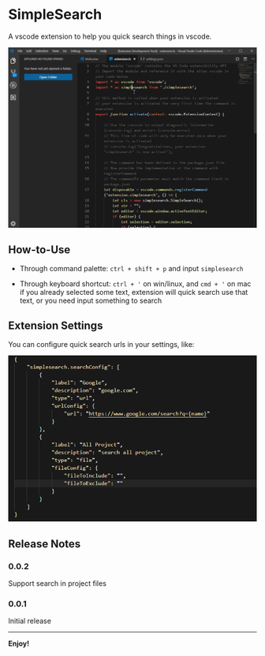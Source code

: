 # SimpleSearch 

A vscode extension to help you quick search things in vscode.

![example](images/example.gif)

## How-to-Use

* Through command palette: 
    `ctrl + shift + p` and input `simplesearch`

* Through keyboard shortcut: 
    `ctrl + '` on win/linux, and `cmd + '` on mac  
    if you already selected some text, extension will quick search use that text, or you need input something to search

## Extension Settings

You can configure quick search urls in your settings, like: 

![setting](images/setting.png)

## Release Notes

### 0.0.2
Support search in project files

### 0.0.1

Initial release

-----------------------------------------------------------------------------------------------------------


**Enjoy!**

